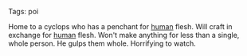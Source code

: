 Tags: poi

Home to a cyclops who has a penchant for [human](Humans) flesh. Will craft in exchange for [human](Humans) flesh. Won't make anything for less than a single, whole person. He gulps them whole. Horrifying to watch.